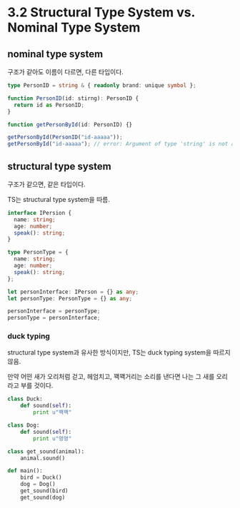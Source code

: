 # 3.2 Structural Type System vs. Nominal Type System

## nominal type system

구조가 같아도 이름이 다르면, 다른 타입이다.

```typescript
type PersonID = string & { readonly brand: unique symbol };

function PersonID(id: stirng): PersonID {
  return id as PersonID;
}

function getPersonById(id: PersonID) {}

getPersonById(PersonID("id-aaaaa"));
getPersonById("id-aaaaa"); // error: Argument of type 'string' is not assignable to parameter of type 'PersonID'. Type 'string' is not assignable to type '{ readonly brand: unique symbol; }'.
```

## structural type system

구조가 같으면, 같은 타입이다.

TS는 structural type system을 따름.

```typescript
interface IPersion {
  name: string;
  age: number;
  speak(): string;
}

type PersonType = {
  name: string;
  age: number;
  speak(): string;
};

let personInterface: IPerson = {} as any;
let personType: PersonType = {} as any;

personInterface = personType;
personType = personInterface;
```

### duck typing

structural type system과 유사한 방식이지만, TS는 duck typing system을 따르지 않음.

만약 어떤 새가 오리처럼 걷고, 헤엄치고, 꽥꽥거리는 소리를 낸다면 나는 그 새를 오리라고 부를 것이다.

```python
class Duck:
    def sound(self):
        print u"꽥꽥"

class Dog:
    def sound(self):
        print u"멍멍"

class get_sound(animal):
    animal.sound()

def main():
    bird = Duck()
    dog = Dog()
    get_sound(bird)
    get_sound(dog)
```
